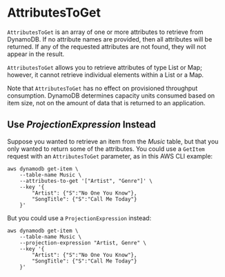 # AttributesToGet<a name="LegacyConditionalParameters.AttributesToGet"></a>

`AttributesToGet` is an array of one or more attributes to retrieve from DynamoDB\. If no attribute names are provided, then all attributes will be returned\. If any of the requested attributes are not found, they will not appear in the result\.

`AttributesToGet` allows you to retrieve attributes of type List or Map; however, it cannot retrieve individual elements within a List or a Map\.

Note that `AttributesToGet` has no effect on provisioned throughput consumption\. DynamoDB determines capacity units consumed based on item size, not on the amount of data that is returned to an application\.

## Use *ProjectionExpression* Instead<a name="w60aac42c23c17b9"></a>

Suppose you wanted to retrieve an item from the *Music* table, but that you only wanted to return some of the attributes\. You could use a `GetItem` request with an `AttributesToGet` parameter, as in this AWS CLI example:

```
aws dynamodb get-item \
    --table-name Music \
    --attributes-to-get '["Artist", "Genre"]' \
    --key '{
        "Artist": {"S":"No One You Know"},
        "SongTitle": {"S":"Call Me Today"}
    }'
```

But you could use a `ProjectionExpression` instead:

```
aws dynamodb get-item \
    --table-name Music \
    --projection-expression "Artist, Genre" \
    --key '{
        "Artist": {"S":"No One You Know"},
        "SongTitle": {"S":"Call Me Today"}
    }'
```
